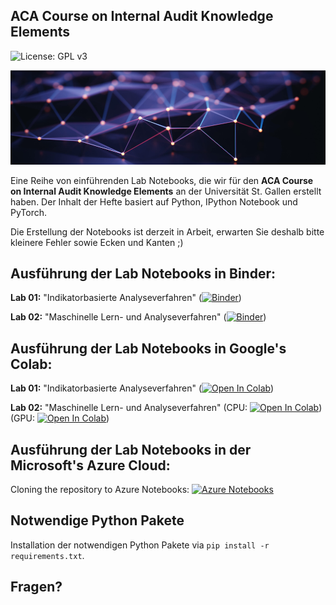 ## ACA Course on Internal Audit Knowledge Elements

![License: GPL v3](https://img.shields.io/badge/License-GPLv3-blue.svg)

![Course Banner](https://github.com/GitiHubi/courseACA/blob/master/banner.png)

Eine Reihe von einführenden Lab Notebooks, die wir für den **ACA Course on Internal Audit Knowledge Elements** an der Universität St. Gallen erstellt haben. Der Inhalt der Hefte basiert auf Python, IPython Notebook und PyTorch.

Die Erstellung der Notebooks ist derzeit in Arbeit, erwarten Sie deshalb bitte kleinere Fehler sowie Ecken und Kanten ;)

## Ausführung der Lab Notebooks in Binder:

**Lab 01:** "Indikatorbasierte Analyseverfahren" ([![Binder](https://mybinder.org/badge_logo.svg)](https://mybinder.org/v2/gh/GitiHubi/courseFCS/master?filepath=lab_01%2Ffcs_colab_01.ipynb))

**Lab 02:** "Maschinelle Lern- und Analyseverfahren" ([![Binder](https://mybinder.org/badge_logo.svg)](https://mybinder.org/v2/gh/GitiHubi/courseFCS/master?filepath=lab_02%2Ffcs_colab_02.ipynb))

## Ausführung der Lab Notebooks in Google's Colab:

**Lab 01:** "Indikatorbasierte Analyseverfahren" ([![Open In Colab](https://colab.research.google.com/assets/colab-badge.svg)](https://colab.research.google.com/github/GitiHubi/courseFCS/blob/master/lab_01/fcs_colab_01.ipynb))

**Lab 02:** "Maschinelle Lern- und Analyseverfahren" (CPU: [![Open In Colab](https://colab.research.google.com/assets/colab-badge.svg)](https://colab.research.google.com/github/GitiHubi/courseFCS/blob/master/lab_02/fcs_colab_02.ipynb)) (GPU: [![Open In Colab](https://colab.research.google.com/assets/colab-badge.svg)](https://colab.research.google.com/github/GitiHubi/courseFCS/blob/master/lab_02/fcs_colab_02_gpu.ipynb))

## Ausführung der Lab Notebooks in der Microsoft's Azure Cloud:

Cloning the repository to Azure Notebooks: [![Azure Notebooks](https://notebooks.azure.com/launch.png)](https://notebooks.azure.com/import/gh/GitiHubi/courseFCS)

## Notwendige Python Pakete

Installation der notwendigen Python Pakete via `pip install -r requirements.txt`.

## Fragen?
